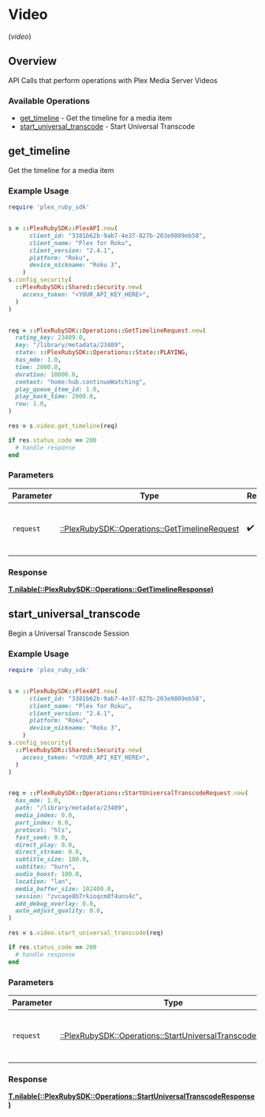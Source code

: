 # Video
(*video*)

## Overview

API Calls that perform operations with Plex Media Server Videos


### Available Operations

* [get_timeline](#get_timeline) - Get the timeline for a media item
* [start_universal_transcode](#start_universal_transcode) - Start Universal Transcode

## get_timeline

Get the timeline for a media item

### Example Usage

```ruby
require 'plex_ruby_sdk'


s = ::PlexRubySDK::PlexAPI.new(
      client_id: "3381b62b-9ab7-4e37-827b-203e9809eb58",
      client_name: "Plex for Roku",
      client_version: "2.4.1",
      platform: "Roku",
      device_nickname: "Roku 3",
    )
s.config_security(
  ::PlexRubySDK::Shared::Security.new(
    access_token: "<YOUR_API_KEY_HERE>",
  )
)


req = ::PlexRubySDK::Operations::GetTimelineRequest.new(
  rating_key: 23409.0,
  key: "/library/metadata/23409",
  state: ::PlexRubySDK::Operations::State::PLAYING,
  has_mde: 1.0,
  time: 2000.0,
  duration: 10000.0,
  context: "home:hub.continueWatching",
  play_queue_item_id: 1.0,
  play_back_time: 2000.0,
  row: 1.0,
)
    
res = s.video.get_timeline(req)

if res.status_code == 200
  # handle response
end

```

### Parameters

| Parameter                                                                                      | Type                                                                                           | Required                                                                                       | Description                                                                                    |
| ---------------------------------------------------------------------------------------------- | ---------------------------------------------------------------------------------------------- | ---------------------------------------------------------------------------------------------- | ---------------------------------------------------------------------------------------------- |
| `request`                                                                                      | [::PlexRubySDK::Operations::GetTimelineRequest](../../models/operations/gettimelinerequest.md) | :heavy_check_mark:                                                                             | The request object to use for the request.                                                     |

### Response

**[T.nilable(::PlexRubySDK::Operations::GetTimelineResponse)](../../models/operations/gettimelineresponse.md)**



## start_universal_transcode

Begin a Universal Transcode Session

### Example Usage

```ruby
require 'plex_ruby_sdk'


s = ::PlexRubySDK::PlexAPI.new(
      client_id: "3381b62b-9ab7-4e37-827b-203e9809eb58",
      client_name: "Plex for Roku",
      client_version: "2.4.1",
      platform: "Roku",
      device_nickname: "Roku 3",
    )
s.config_security(
  ::PlexRubySDK::Shared::Security.new(
    access_token: "<YOUR_API_KEY_HERE>",
  )
)


req = ::PlexRubySDK::Operations::StartUniversalTranscodeRequest.new(
  has_mde: 1.0,
  path: "/library/metadata/23409",
  media_index: 0.0,
  part_index: 0.0,
  protocol: "hls",
  fast_seek: 0.0,
  direct_play: 0.0,
  direct_stream: 0.0,
  subtitle_size: 100.0,
  subtites: "burn",
  audio_boost: 100.0,
  location: "lan",
  media_buffer_size: 102400.0,
  session: "zvcage8b7rkioqcm8f4uns4c",
  add_debug_overlay: 0.0,
  auto_adjust_quality: 0.0,
)
    
res = s.video.start_universal_transcode(req)

if res.status_code == 200
  # handle response
end

```

### Parameters

| Parameter                                                                                                              | Type                                                                                                                   | Required                                                                                                               | Description                                                                                                            |
| ---------------------------------------------------------------------------------------------------------------------- | ---------------------------------------------------------------------------------------------------------------------- | ---------------------------------------------------------------------------------------------------------------------- | ---------------------------------------------------------------------------------------------------------------------- |
| `request`                                                                                                              | [::PlexRubySDK::Operations::StartUniversalTranscodeRequest](../../models/operations/startuniversaltranscoderequest.md) | :heavy_check_mark:                                                                                                     | The request object to use for the request.                                                                             |

### Response

**[T.nilable(::PlexRubySDK::Operations::StartUniversalTranscodeResponse)](../../models/operations/startuniversaltranscoderesponse.md)**

